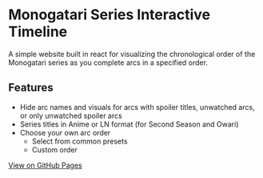# Monogatari Series Interactive Timeline

A simple website built in react for visualizing the chronological order of the Monogatari series as you complete arcs in a specified order.

## Features
* Hide arc names and visuals for arcs with spoiler titles, unwatched arcs, or only unwatched spoiler arcs
* Series titles in Anime or LN format (for Second Season and Owari)
* Choose your own arc order
   * Select from common presets
   * Custom order

[View on GitHub Pages](https://squashbucklr.github.io/monogatari-timeline/)